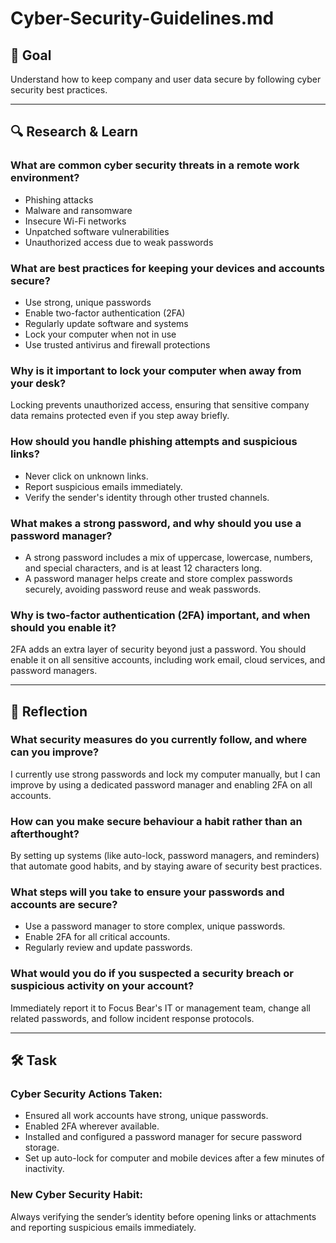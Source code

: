 # Cyber-Security-Guidelines.md

## 🎯 Goal
Understand how to keep company and user data secure by following cyber security best practices.

---

## 🔍 Research & Learn

### What are common cyber security threats in a remote work environment?
- Phishing attacks
- Malware and ransomware
- Insecure Wi-Fi networks
- Unpatched software vulnerabilities
- Unauthorized access due to weak passwords

### What are best practices for keeping your devices and accounts secure?
- Use strong, unique passwords
- Enable two-factor authentication (2FA)
- Regularly update software and systems
- Lock your computer when not in use
- Use trusted antivirus and firewall protections

### Why is it important to lock your computer when away from your desk?
Locking prevents unauthorized access, ensuring that sensitive company data remains protected even if you step away briefly.

### How should you handle phishing attempts and suspicious links?
- Never click on unknown links.
- Report suspicious emails immediately.
- Verify the sender's identity through other trusted channels.

### What makes a strong password, and why should you use a password manager?
- A strong password includes a mix of uppercase, lowercase, numbers, and special characters, and is at least 12 characters long.
- A password manager helps create and store complex passwords securely, avoiding password reuse and weak passwords.

### Why is two-factor authentication (2FA) important, and when should you enable it?
2FA adds an extra layer of security beyond just a password. You should enable it on all sensitive accounts, including work email, cloud services, and password managers.

---

## 📝 Reflection

### What security measures do you currently follow, and where can you improve?
I currently use strong passwords and lock my computer manually, but I can improve by using a dedicated password manager and enabling 2FA on all accounts.

### How can you make secure behaviour a habit rather than an afterthought?
By setting up systems (like auto-lock, password managers, and reminders) that automate good habits, and by staying aware of security best practices.

### What steps will you take to ensure your passwords and accounts are secure?
- Use a password manager to store complex, unique passwords.
- Enable 2FA for all critical accounts.
- Regularly review and update passwords.

### What would you do if you suspected a security breach or suspicious activity on your account?
Immediately report it to Focus Bear's IT or management team, change all related passwords, and follow incident response protocols.

---

## 🛠️ Task

### Cyber Security Actions Taken:
- Ensured all work accounts have strong, unique passwords.
- Enabled 2FA wherever available.
- Installed and configured a password manager for secure password storage.
- Set up auto-lock for computer and mobile devices after a few minutes of inactivity.

### New Cyber Security Habit:
Always verifying the sender’s identity before opening links or attachments and reporting suspicious emails immediately.

